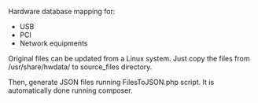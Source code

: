 Hardware database mapping for:
- USB
- PCI
- Network equipments

Original files can be updated from a Linux system.
Just copy the files from /usr/share/hwdata/ to source_files directory.

Then, generate JSON files running FilesToJSON.php script.
It is automatically done running composer.
